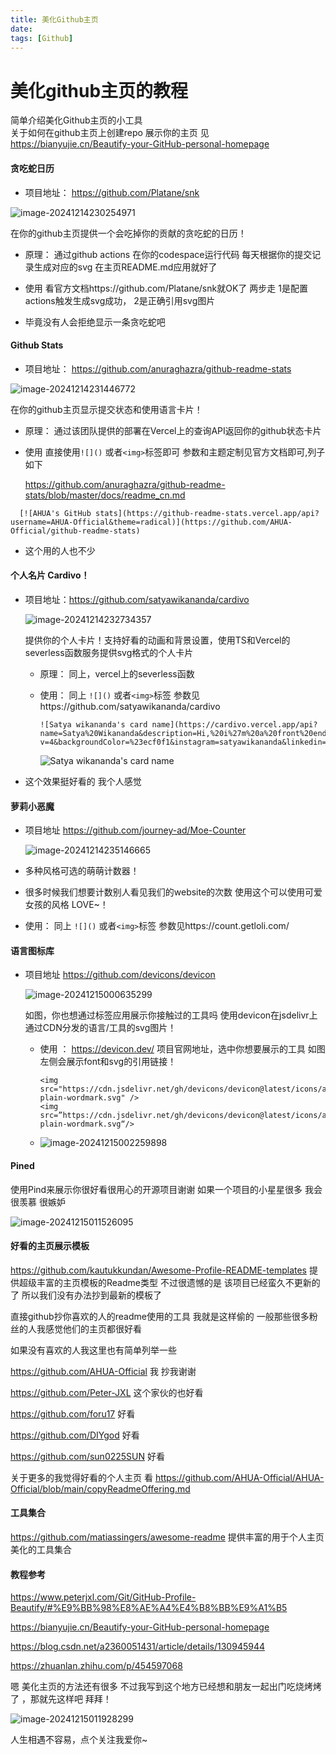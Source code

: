 ```yaml
---
title: 美化Github主页
date: 
tags: [Github]
---
```

# 美化github主页的教程
简单介绍美化Github主页的小工具  
关于如何在github主页上创建repo 展示你的主页  见 https://bianyujie.cn/Beautify-your-GitHub-personal-homepage


#### 贪吃蛇日历

- 项目地址： https://github.com/Platane/snk

![image-20241214230254971](https://raw.githubusercontent.com/AHUA-Official/TAEveryday/main/assets/image-20241214230254971.png)

在你的github主页提供一个会吃掉你的贡献的贪吃蛇的日历！

- 原理： 通过github actions  在你的codespace运行代码  每天根据你的提交记录生成对应的svg 在主页README.md应用就好了

- 使用  看官方文档https://github.com/Platane/snk就OK了  两步走 1是配置actions触发生成svg成功， 2是正确引用svg图片
- 毕竟没有人会拒绝显示一条贪吃蛇吧

#### Github Stats 

- 项目地址： https://github.com/anuraghazra/github-readme-stats

![image-20241214231446772](https://raw.githubusercontent.com/AHUA-Official/TAEveryday/main/assets/image-20241214231446772.png)

在你的github主页显示提交状态和使用语言卡片！

- 原理： 通过该团队提供的部署在Vercel上的查询API返回你的github状态卡片

- 使用  直接使用`![]()`  或者`<img>`标签即可  参数和主题定制见官方文档即可,列子如下

  https://github.com/anuraghazra/github-readme-stats/blob/master/docs/readme_cn.md

```
  [![AHUA's GitHub stats](https://github-readme-stats.vercel.app/api?username=AHUA-Official&theme=radical)](https://github.com/AHUA-Official/github-readme-stats)
```

- 这个用的人也不少

#### 个人名片 Cardivo！

- 项目地址：https://github.com/satyawikananda/cardivo

  ![image-20241214232734357](https://raw.githubusercontent.com/AHUA-Official/TAEveryday/main/assets/image-20241214232734357.png)

  提供你的个人卡片！支持好看的动画和背景设置，使用TS和Vercel的severless函数服务提供svg格式的个人卡片

  - 原理： 同上，vercel上的severless函数

  - 使用： 同上 `![]()`  或者`<img>`标签    参数见https://github.com/satyawikananda/cardivo

    ```
    ![Satya wikananda's card name](https://cardivo.vercel.app/api?name=Satya%20Wikananda&description=Hi,%20i%27m%20a%20front%20end%20web%20developer%20and%20i%27m%2020%20y.o.%20Nice%20to%20meet%20you%20%F0%9F%91%8B&image=https://avatars.githubusercontent.com/u/33148052?v=4&backgroundColor=%23ecf0f1&instagram=satyawikananda&linkedin=I%20Gusti%20Ngurah%20Satya%20%20Wikananda&github=satyawikananda&twitter=satya_wikananda&pattern=leaf&colorPattern=%23eaeaea)
    ```

    ![Satya wikananda's card name](https://cardivo.vercel.app/api?name=Satya%20Wikananda&description=Hi,%20i%27m%20a%20front%20end%20web%20developer%20and%20i%27m%2020%20y.o.%20Nice%20to%20meet%20you%20%F0%9F%91%8B&image=https://avatars.githubusercontent.com/u/33148052?v=4&backgroundColor=%23ecf0f1&instagram=satyawikananda&linkedin=I%20Gusti%20Ngurah%20Satya%20%20Wikananda&github=satyawikananda&twitter=satya_wikananda&pattern=leaf&colorPattern=%23eaeaea)

- 这个效果挺好看的  我个人感觉

#### 萝莉小恶魔

- 项目地址 https://github.com/journey-ad/Moe-Counter

  ![image-20241214235146665](https://raw.githubusercontent.com/AHUA-Official/TAEveryday/main/./assets/image-20241214235146665.png)

-  多种风格可选的萌萌计数器！

- 很多时候我们想要计数别人看见我们的website的次数  使用这个可以使用可爱女孩的风格 LOVE~！

- 使用： 同上 `![]()`  或者`<img>`标签    参数见https://count.getloli.com/

#### 语言图标库

- 项目地址 https://github.com/devicons/devicon

   ![image-20241215000635299](https://raw.githubusercontent.com/AHUA-Official/TAEveryday/main/./assets/image-20241215000635299.png)

  如图，你也想通过<img>标签应用展示你接触过的工具吗  使用devicon在jsdelivr上通过CDN分发的语言/工具的svg图片！

  - 使用 ： https://devicon.dev/ 项目官网地址，选中你想要展示的工具   如图  左侧会展示font和svg的引用链接！

    ```
    <img src="https://cdn.jsdelivr.net/gh/devicons/devicon@latest/icons/amazonwebservices/amazonwebservices-plain-wordmark.svg" />
    <img src=”https://cdn.jsdelivr.net/gh/devicons/devicon@latest/icons/amazonwebservices/amazonwebservices-plain-wordmark.svg“/>
    ```

    

  - ![image-20241215002259898](https://raw.githubusercontent.com/AHUA-Official/TAEveryday/main/assets/image-20241215002259898.png)







####  Pined  

使用Pind来展示你很好看很用心的开源项目谢谢    如果一个项目的小星星很多  我会很羡慕  很嫉妒   

![image-20241215011526095](https://raw.githubusercontent.com/AHUA-Official/TAEveryday/main/./assets/image-20241215011526095.png)



#### 好看的主页展示模板 

https://github.com/kautukkundan/Awesome-Profile-README-templates   提供超级丰富的主页模板的Readme类型  不过很遗憾的是  该项目已经蛮久不更新的了  所以我们没有办法抄到最新的模板了

直接github抄你喜欢的人的readme使用的工具  我就是这样偷的  一般那些很多粉丝的人我感觉他们的主页都很好看

如果没有喜欢的人我这里也有简单列举一些

https://github.com/AHUA-Official   我    抄我谢谢

https://github.com/Peter-JXL   这个家伙的也好看

https://github.com/foru17     好看

https://github.com/DIYgod   好看

https://github.com/sun0225SUN   好看

关于更多的我觉得好看的个人主页   看 https://github.com/AHUA-Official/AHUA-Official/blob/main/copyReadmeOffering.md







#### 工具集合  

https://github.com/matiassingers/awesome-readme   提供丰富的用于个人主页美化的工具集合





#### 教程参考

https://www.peterjxl.com/Git/GitHub-Profile-Beautify/#%E9%BB%98%E8%AE%A4%E4%B8%BB%E9%A1%B5

https://bianyujie.cn/Beautify-your-GitHub-personal-homepage

https://blog.csdn.net/a2360051431/article/details/130945944

https://zhuanlan.zhihu.com/p/454597068







嗯  美化主页的方法还有很多  不过我写到这个地方已经想和朋友一起出门吃烧烤烤了 ，那就先这样吧  拜拜！

![image-20241215011928299](https://raw.githubusercontent.com/AHUA-Official/TAEveryday/main/./assets/image-20241215011928299.png)

人生相遇不容易，点个关注我爱你~









